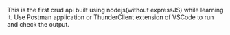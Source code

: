 This is the first crud api built using nodejs(without expressJS) while learning it.
Use Postman application or ThunderClient extension of VSCode to run and check the output.
